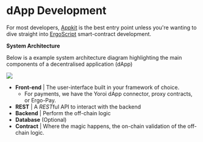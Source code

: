 # dApp Development

For most developers, [Appkit](#appkit) is the best entry point unless you're wanting to dive straight into [ErgoScript](#ergoscript) smart-contract development.

**System Architecture**

Below is a example system architecture diagram highlighting the main components of a decentralised application (dApp)


![](../assets/sys.png)

- **Front-end** | The user-interface built in your framework of choice.
    - For payments, we have the Yoroi dApp connector, proxy contracts, or Ergo-Pay. 
- **REST** | A *REST*ful API to interact with the backend
- **Backend** | Perform the off-chain logic
- **Database** (Optional) 
- **Contract** | Where the magic happens, the on-chain validation of the off-chain logic.



